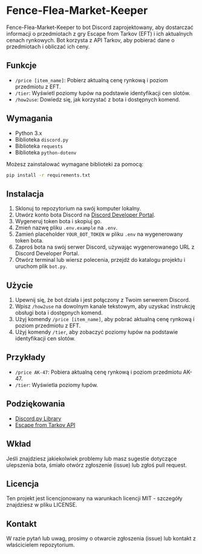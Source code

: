 # Fence-Flea-Market-Keeper

Fence-Flea-Market-Keeper to bot Discord zaprojektowany, aby dostarczać informacji o przedmiotach z gry Escape from Tarkov (EFT) i ich aktualnych cenach rynkowych. Bot korzysta z API Tarkov, aby pobierać dane o przedmiotach i obliczać ich ceny.

## Funkcje
- `/price [item_name]`: Pobierz aktualną cenę rynkową i poziom przedmiotu z EFT.
- `/tier`: Wyświetl poziomy łupów na podstawie identyfikacji cen slotów.
- `/how2use`: Dowiedz się, jak korzystać z bota i dostępnych komend.

## Wymagania
- Python 3.x
- Biblioteka `discord.py`
- Biblioteka `requests`
- Biblioteka `python-dotenv`

Możesz zainstalować wymagane biblioteki za pomocą:
```bash
pip install -r requirements.txt
```

## Instalacja
1. Sklonuj to repozytorium na swój komputer lokalny.
2. Utwórz konto bota Discord na [Discord Developer Portal](https://discord.com/developers/applications).
3. Wygeneruj token bota i skopiuj go.
4. Zmień nazwę pliku `.env.example` na `.env`.
5. Zamień placeholder `YOUR_BOT_TOKEN` w pliku `.env` na wygenerowany token bota.
6. Zaproś bota na swój serwer Discord, używając wygenerowanego URL z Discord Developer Portal.
7. Otwórz terminal lub wiersz polecenia, przejdź do katalogu projektu i uruchom plik `bot.py`.

## Użycie
1. Upewnij się, że bot działa i jest połączony z Twoim serwerem Discord.
2. Wpisz `/how2use` na dowolnym kanale tekstowym, aby uzyskać instrukcję obsługi bota i dostępnych komend.
3. Użyj komendy `/price [item_name]`, aby pobrać aktualną cenę rynkową i poziom przedmiotu z EFT.
4. Użyj komendy `/tier`, aby zobaczyć poziomy łupów na podstawie identyfikacji cen slotów.

## Przykłady
- `/price AK-47`: Pobiera aktualną cenę rynkową i poziom przedmiotu AK-47.
- `/tier`: Wyświetla poziomy łupów.

## Podziękowania
- [Discord.py Library](https://github.com/Rapptz/discord.py)
- [Escape from Tarkov API](https://tarkov.dev/api/)

## Wkład
Jeśli znajdziesz jakiekolwiek problemy lub masz sugestie dotyczące ulepszenia bota, śmiało otwórz zgłoszenie (issue) lub zgłoś pull request.

## Licencja
Ten projekt jest licencjonowany na warunkach licencji MIT - szczegóły znajdziesz w pliku LICENSE.

## Kontakt
W razie pytań lub uwag, prosimy o otwarcie zgłoszenia (issue) lub kontakt z właścicielem repozytorium.